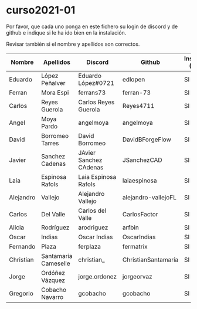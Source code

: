 # curso2021-01


Por favor, que cada uno ponga en este fichero su login de discord y de github e indique si le ha ido bien en la instalación.

Revisar también si el nombre y apellidos son correctos.

| Nombre | Apellidos | Discord | Github | Instalación (SI/NO) | Git (SI/NO) |
| -- | -- | -- | -- | -- | -- |
| Eduardo | López Peñalver | Eduardo López#0721 | edlopen | SI | SI |
| Ferran | Mora Espi | ferrans73 | ferran-73 | SI | SI |
| Carlos | Reyes Guerola | Carlos Reyes Guerola | Reyes4711 | SI | SI |
| Angel | Moya Pardo | angelmoya | angelmoya | SI | SI |
| David | Borromeo Tarres | David Borromeo | DavidBForgeFlow | SI | SI |
| Javier | Sanchez Cadenas |JAvier Sanchez CAdenas | JSanchezCAD | SI | SI
| Laia | Espinosa Rafols | Laia Espinosa Rafols | laiaespinosa | SI | SI |
| Alejandro | Vallejo | Alejandro Vallejo | alejandro-vallejoFL | SI | SI |
| Carlos | Del Valle | Carlos del Valle | CarlosFactor | SI |SI
| Alicia | Rodríguez | arodriguez | arfbin | SI | SI |
| Oscar | Indias | Oscar Indias | OscarIndias | SI |SI |
| Fernando | Plaza | ferplaza | fermatrix | SI | SI |
| Christian | Santamaría Cameselle | christian_ | ChristianSantamaría | SI | SI |
| Jorge | Ordóñez Vázquez | jorge.ordonez | jorgeorvaz | SI | SI |
| Gregorio | Cobacho Navarro | gcobacho | gcobacho | SI | SI |
